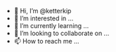 - 👋 Hi, I’m @ketterkip
- 👀 I’m interested in ...
- 🌱 I’m currently learning ...
- 💞️ I’m looking to collaborate on ...
- 📫 How to reach me ...

<!---
ketterkip/ketterkip is a ✨ special ✨ repository because its `README.md` (this file) appears on your GitHub profile.
You can click the Preview link to take a look at your changes.
--->
